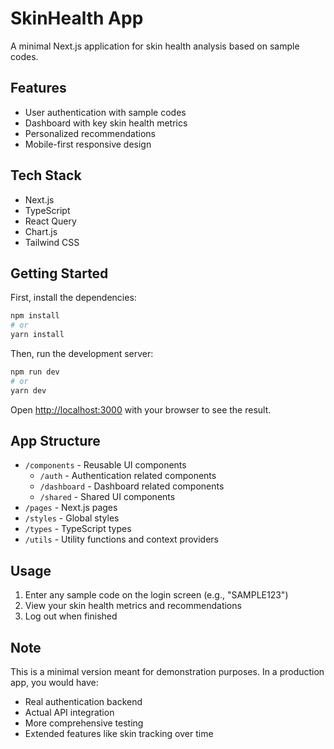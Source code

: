 # SkinHealth App

A minimal Next.js application for skin health analysis based on sample codes.

## Features

- User authentication with sample codes
- Dashboard with key skin health metrics
- Personalized recommendations
- Mobile-first responsive design

## Tech Stack

- Next.js
- TypeScript
- React Query
- Chart.js
- Tailwind CSS

## Getting Started

First, install the dependencies:

```bash
npm install
# or
yarn install
```

Then, run the development server:

```bash
npm run dev
# or
yarn dev
```

Open [http://localhost:3000](http://localhost:3000) with your browser to see the result.

## App Structure

- `/components` - Reusable UI components
  - `/auth` - Authentication related components
  - `/dashboard` - Dashboard related components
  - `/shared` - Shared UI components
- `/pages` - Next.js pages
- `/styles` - Global styles
- `/types` - TypeScript types
- `/utils` - Utility functions and context providers

## Usage

1. Enter any sample code on the login screen (e.g., "SAMPLE123")
2. View your skin health metrics and recommendations
3. Log out when finished

## Note

This is a minimal version meant for demonstration purposes. In a production app, you would have:

- Real authentication backend
- Actual API integration
- More comprehensive testing
- Extended features like skin tracking over time
